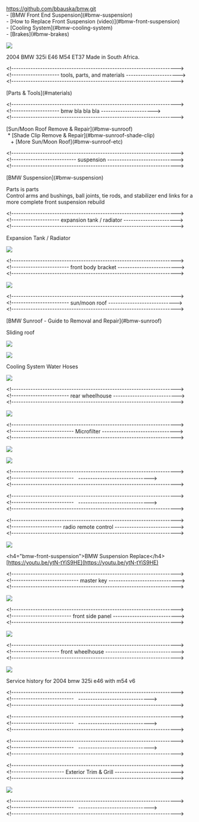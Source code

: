 https://github.com/bbauska/bmw.git  
\- \[BMW Front End Suspension\](#bmw-suspension)  
\- \[How to Replace Front Suspension (video)\](#bmw-front-suspension)  
\- \[Cooling System\](#bmw-cooling-system)  
\- \[Brakes\](#bmw-brakes)

![](https://user-images.githubusercontent.com/41387907/124314686-a138e500-db27-11eb-8485-1389e7ab3fcb.png)

2004 BMW 325i E46 M54 ET37 Made in South Africa.

\<!--------------------------------------------------------------------->  
\<!-------------------- tools, parts, and materials ---------------------->  
\<!--------------------------------------------------------------------->

\[Parts & Tools\](#materials)

\<!--------------------------------------------------------------------->  
\<!-------------------- bmw bla bla bla ---------------------->  
\<!--------------------------------------------------------------------->

\[Sun/Moon Roof Remove & Repair\](#bmw-sunroof)  
 \* \[Shade Clip Remove & Repair\](#bmw-sunroof-shade-clip)  
   + \[More Sun/Moon Roof\](#bmw-sunroof-etc)  

\<!--------------------------------------------------------------------->  
\<!--------------------------- suspension ----------------------------->  
\<!--------------------------------------------------------------------->

\[BMW Suspension\](#bmw-suspension)

Parts is parts  
Control arms and bushings, ball joints, tie rods, and stabilizer end links for a more complete front suspension rebuild

\<!--------------------------------------------------------------------->  
\<!-------------------- expansion tank / radiator ---------------------->  
\<!--------------------------------------------------------------------->

Expansion Tank / Radiator

![](https://user-images.githubusercontent.com/41387907/124315741-43a59800-db29-11eb-833b-f4eb9f1500cc.png)

\<!--------------------------------------------------------------------->  
\<!------------------------ front body bracket ------------------------->  
\<!--------------------------------------------------------------------->

![](https://user-images.githubusercontent.com/41387907/124312931-0212ee00-db25-11eb-8e58-fbaefac64ef5.png)

\<!--------------------------------------------------------------------->  
\<!------------------------ sun/moon roof ---------------------------->  
\<!--------------------------------------------------------------------->

\[BMW Sunroof - Guide to Removal and Repair\](#bmw-sunroof)  

Sliding roof

![](https://user-images.githubusercontent.com/41387907/124317887-bbc18d00-db2c-11eb-81c9-a7d693596657.png)

![](https://user-images.githubusercontent.com/41387907/124318064-f3303980-db2c-11eb-90f7-9e5c1c434895.png)

Cooling System Water Hoses

![](https://user-images.githubusercontent.com/41387907/124315975-b282f100-db29-11eb-9fab-d5161ac396da.png)

\<!--------------------------------------------------------------------->  
\<!------------------------ rear wheelhouse --------------------------->  
\<!--------------------------------------------------------------------->

![](https://user-images.githubusercontent.com/41387907/124314270-f6c0c200-db26-11eb-9424-ebaf711fd73b.png)

\<!--------------------------------------------------------------------->  
\<!-------------------------- Microfilter ------------------------------->  
\<!--------------------------------------------------------------------->

![](https://user-images.githubusercontent.com/41387907/124318680-d9dbbd00-db2d-11eb-87e9-3f7218719785.png)

![](https://user-images.githubusercontent.com/41387907/124318751-fd066c80-db2d-11eb-83ff-2985c909a979.png)

\<!--------------------------------------------------------------------->  
\<!--------------------------   ------------------------------>  
\<!--------------------------------------------------------------------->

\<!--------------------------------------------------------------------->  
\<!--------------------------   ------------------------------>  
\<!--------------------------------------------------------------------->

\<!--------------------------------------------------------------------->  
\<!--------------------- radio remote control -------------------------->  
\<!--------------------------------------------------------------------->

![](https://user-images.githubusercontent.com/41387907/124313402-ae54d480-db25-11eb-9a4c-247944eede9a.png)

\<h4="bmw-front-suspension">BMW Suspension Replace\</h4>  
[https://youtu.be/ytN-tYiS9HE](https://youtu.be/ytN-tYiS9HE)

\<!--------------------------------------------------------------------->  
\<!---------------------------- master key ----------------------------->  
\<!--------------------------------------------------------------------->

![](https://user-images.githubusercontent.com/41387907/124313993-8b76f000-db26-11eb-97f5-1bc01db221a9.png)

\<!--------------------------------------------------------------------->  
\<!------------------------- front side panel --------------------------->  
\<!--------------------------------------------------------------------->

![](https://user-images.githubusercontent.com/41387907/124312797-c37d3380-db24-11eb-8781-9365bdede088.png)

\<!--------------------------------------------------------------------->  
\<!-------------------- front wheelhouse ------------------------------>  
\<!--------------------------------------------------------------------->

![](https://user-images.githubusercontent.com/41387907/124312594-68e3d780-db24-11eb-9cbb-dae8e882f8fa.png)

Service history for 2004 bmw 325i e46 with m54 v6

\<!--------------------------------------------------------------------->  
\<!--------------------------   ------------------------------>  
\<!--------------------------------------------------------------------->

\<!--------------------------------------------------------------------->  
\<!--------------------------   ------------------------------>  
\<!--------------------------------------------------------------------->

\<!--------------------------------------------------------------------->  
\<!--------------------------   ------------------------------>  
\<!--------------------------------------------------------------------->

\<!--------------------------------------------------------------------->  
\<!---------------------- Exterior Trim & Grill -------------------------->  
\<!--------------------------------------------------------------------->

![](https://user-images.githubusercontent.com/41387907/124318307-4d30ff00-db2d-11eb-8f41-569a1724b782.png)

\<!--------------------------------------------------------------------->  
\<!--------------------------   ------------------------------>  
\<!--------------------------------------------------------------------->
